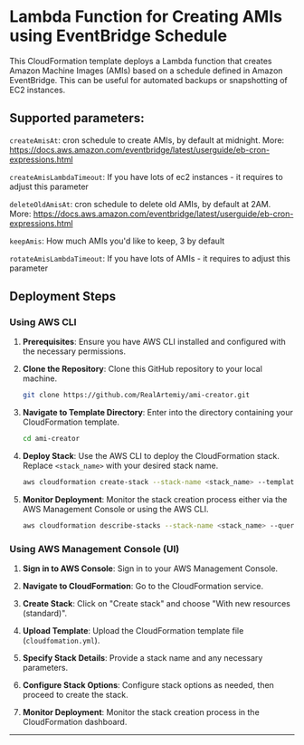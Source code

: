 # Lambda Function for Creating AMIs using EventBridge Schedule

This CloudFormation template deploys a Lambda function that creates Amazon Machine Images (AMIs) based on a schedule defined in Amazon EventBridge. This can be useful for automated backups or snapshotting of EC2 instances.

## Supported parameters:
`createAmisAt`: cron schedule to create AMIs, by default at midnight. More: https://docs.aws.amazon.com/eventbridge/latest/userguide/eb-cron-expressions.html

`createAmisLambdaTimeout`: If you have lots of ec2 instances - it requires to adjust this parameter

`deleteOldAmisAt`: cron schedule to delete old AMIs, by default at 2AM. More: https://docs.aws.amazon.com/eventbridge/latest/userguide/eb-cron-expressions.html

`keepAmis`: How much AMIs you'd like to keep, 3 by default

`rotateAmisLambdaTimeout`: If you have lots of AMIs - it requires to adjust this parameter

## Deployment Steps

### Using AWS CLI

1. **Prerequisites**: Ensure you have AWS CLI installed and configured with the necessary permissions.

2. **Clone the Repository**: Clone this GitHub repository to your local machine.

   ```bash
   git clone https://github.com/RealArtemiy/ami-creator.git
   ```

3. **Navigate to Template Directory**: Enter into the directory containing your CloudFormation template.

   ```bash
   cd ami-creator
   ```

4. **Deploy Stack**: Use the AWS CLI to deploy the CloudFormation stack. Replace `<stack_name>` with your desired stack name.

   ```bash
   aws cloudformation create-stack --stack-name <stack_name> --template-body file://cloudformation.yml --capabilities CAPABILITY_IAM
   ```

5. **Monitor Deployment**: Monitor the stack creation process either via the AWS Management Console or using the AWS CLI.

   ```bash
   aws cloudformation describe-stacks --stack-name <stack_name> --query "Stacks[0].StackStatus"
   ```

### Using AWS Management Console (UI)

1. **Sign in to AWS Console**: Sign in to your AWS Management Console.

2. **Navigate to CloudFormation**: Go to the CloudFormation service.

3. **Create Stack**: Click on "Create stack" and choose "With new resources (standard)".

4. **Upload Template**: Upload the CloudFormation template file (`cloudfomation.yml`).

5. **Specify Stack Details**: Provide a stack name and any necessary parameters.

6. **Configure Stack Options**: Configure stack options as needed, then proceed to create the stack.

7. **Monitor Deployment**: Monitor the stack creation process in the CloudFormation dashboard.

---
